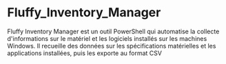# Fluffy_Inventory_Manager
Fluffy Inventory Manager est un outil PowerShell qui automatise la collecte d'informations sur le matériel et les logiciels installés sur les machines Windows. Il recueille des données sur les spécifications matérielles et les applications installées, puis les exporte au format CSV
